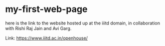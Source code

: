 # my-first-web-page
here is the link to the website hosted up at the iiitd domain, in collaboration with Rishi Raj Jain and Avi Garg.


Link: https://www.iiitd.ac.in/openhouse/ 
